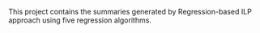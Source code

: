 This project contains the summaries generated by Regression-based ILP approach using five regression algorithms.